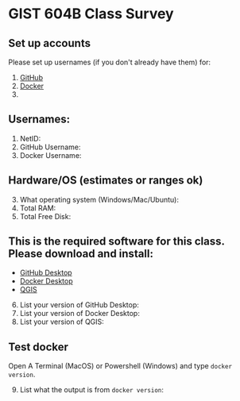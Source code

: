 # GIST 604B Class Survey

## Set up accounts
Please set up usernames (if you don't already have them) for:
1) [GitHub](https://github.com/join)
2) [Docker](https://hub.docker.com/signup/) 
3) 
## Usernames:
1) NetID: 
2) GitHub Username: 
3) Docker Username: 

## Hardware/OS (estimates or ranges ok)
3) What operating system (Windows/Mac/Ubuntu):
4) Total RAM:
5) Total Free Disk:

## This is the required software for this class. Please download and install:
- [GitHub Desktop](https://desktop.github.com/)
- [Docker Desktop](https://www.docker.com/products/docker-desktop)
- [QGIS](https://qgis.org/en/site/forusers/download.html)

6) List your version of GitHub Desktop:
7) List your version of Docker Desktop:
8) List your version of QGIS:

## Test docker
Open A Terminal (MacOS) or Powershell (Windows) and type `docker version`.

9) List what the output is from `docker version`:

